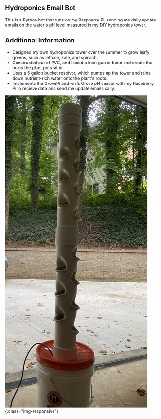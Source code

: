 ## Hydroponics Email Bot

This is a Python bot that runs on my Raspberry Pi, sending me daily update emails on the water's pH level measured in my DIY hydroponics tower.

## Additional Information

* Designed my own hydroponics tower over the summer to grow leafy greens, such as lettuce, kale, and spinach.
* Constructed out of PVC, and I used a heat gun to bend and create the holes the plant pots sit in.
* Uses a 5 gallon bucket resoivor, which pumps up the tower and rains down nutrient-rich water onto the plant's roots.
* Implements the GrovePi add-on & Grove pH sensor with my Raspberry Pi to recieve data and send me update emails daily.

![Screenshot](hydrotower.jpg){:class="img-responsive"}